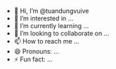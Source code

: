 - 👋 Hi, I’m @tuandungvuive
- 👀 I’m interested in ...
- 🌱 I’m currently learning ...
- 💞️ I’m looking to collaborate on ...
- 📫 How to reach me ...
- 😄 Pronouns: ...
- ⚡ Fun fact: ...

<!---
tuandungvuive/tuandungvuive is a ✨ special ✨ repository because its `README.md` (this file) appears on your GitHub profile.
You can click the Preview link to take a look at your changes.
--->
